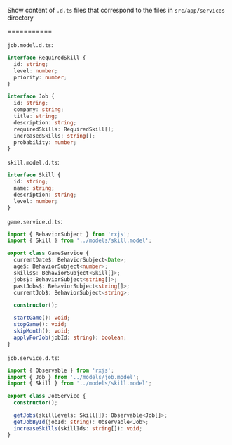 Show content of `.d.ts` files that correspond to the files in `src/app/services` directory

===========

`job.model.d.ts`:
```typescript
interface RequiredSkill {
  id: string;
  level: number;
  priority: number;
}

interface Job {
  id: string;
  company: string;
  title: string;
  description: string;
  requiredSkills: RequiredSkill[];
  increasedSkills: string[];
  probability: number;
}
```

`skill.model.d.ts`:
```typescript
interface Skill {
  id: string;
  name: string;
  description: string;
  level: number;
}
```
`game.service.d.ts`:
```typescript
import { BehaviorSubject } from 'rxjs';
import { Skill } from '../models/skill.model';

export class GameService {
  currentDate$: BehaviorSubject<Date>;
  age$: BehaviorSubject<number>;
  skills$: BehaviorSubject<Skill[]>;
  jobs$: BehaviorSubject<string[]>;
  pastJobs$: BehaviorSubject<string[]>;
  currentJob$: BehaviorSubject<string>;

  constructor();

  startGame(): void;
  stopGame(): void;
  skipMonth(): void;
  applyForJob(jobId: string): boolean;
}
```

`job.service.d.ts`:
```typescript
import { Observable } from 'rxjs';
import { Job } from '../models/job.model';
import { Skill } from '../models/skill.model';

export class JobService {
  constructor();

  getJobs(skillLevels: Skill[]): Observable<Job[]>;
  getJobById(jobId: string): Observable<Job>;
  increaseSkills(skillIds: string[]): void;
}
```